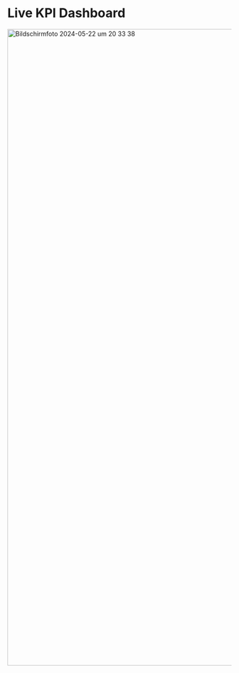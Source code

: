 # Live KPI Dashboard

<img width="1430" alt="Bildschirmfoto 2024-05-22 um 20 33 38" src="https://github.com/pagonis0/EvaluationDashboard/assets/106801353/46b287f4-c8ef-4d48-b6bb-8b1d33e4a8f7">


